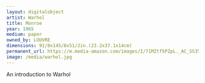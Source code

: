 ```yaml
---
layout: digitalobject
artist: Warhol
title: Monroe
year: 1965
medium: paper
owned_by: LOUVRE
dimensions: 91/8x145/8x51/2in.(23.2x37.1x14cm)
permanent_url: https://m.media-amazon.com/images/I/71MZtf5PZpL._AC_SS350_.jpg
image: /media/warhol.jpg
---
```


An introduction to Warhol